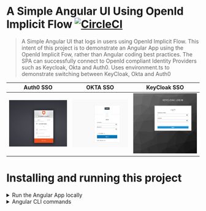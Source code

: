 # A Simple Angular UI Using OpenId Implicit Flow [![CircleCI](https://circleci.com/gh/SpringSecurity-Keycloak/SimpleAngularUI.svg?style=shield)](https://app.circleci.com/pipelines/github/SpringSecurity-Keycloak/SimpleAngularUI)

>A Simple Angular UI that logs in users using OpenId Implicit Flow. This intent of this project is to demonstrate an Angular App using the OpenId Implicit Fow, rather than Angular coding best practices. The SPA can successfully connect to OpenId compliant Identity Providers such as Keycloak, Okta and Auth0. Uses environment.ts to demonstrate switching between KeyCloak, Okta and Auth0 

Auth0 SSO           |  OKTA SSO |  KeyCloak SSO
:-------------------------:|:-------------------------:|:-------------------------:
![](./documentation/Auth0/Sign-in-with-Auth0.png)  |  ![](./documentation/Okta/Sign-in-with-Okta.png) | ![](./documentation/KeyCloak/Sign-in-with-KeyCloak.png)

# Installing and running this project
<details>
  <summary>Run the Angular App locally</summary>
  
  
</details>


<details>
  <summary>Angular CLI commands</summary>
  
This project was generated with [Angular CLI](https://github.com/angular/angular-cli) version 10.1.3.

## Development server

Run `ng serve` for a dev server. Navigate to `http://localhost:4200/`. The app will automatically reload if you change any of the source files.

## Code scaffolding

Run `ng generate component component-name` to generate a new component. You can also use `ng generate directive|pipe|service|class|guard|interface|enum|module`.

## Build

Run `ng build` to build the project. The build artifacts will be stored in the `dist/` directory. Use the `--prod` flag for a production build.

## Running unit tests

Run `ng test` to execute the unit tests via [Karma](https://karma-runner.github.io).

## Running end-to-end tests

Run `ng e2e` to execute the end-to-end tests via [Protractor](http://www.protractortest.org/).

## Further help

To get more help on the Angular CLI use `ng help` or go check out the [Angular CLI README](https://github.com/angular/angular-cli/blob/master/README.md).


</details>

  
  

